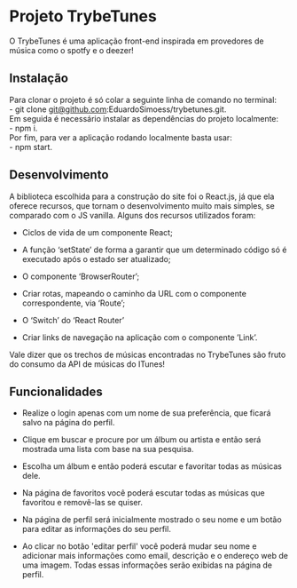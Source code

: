 <h1>Projeto TrybeTunes</h1>

O TrybeTunes é uma aplicação front-end inspirada em provedores de música como o spotfy e o deezer!

<h2>Instalação</h2>

Para clonar o projeto é só colar a seguinte linha de comando no terminal:
<br>
<span>- git clone git@github.com:EduardoSimoess/trybetunes.git.</span>
<br>
Em seguida é necessário instalar as dependências do projeto localmente:
<br>
<span>- npm i.</span>
<br>
Por fim, para ver a aplicação rodando localmente basta usar:
<br>
<span>- npm start.</span>
<br>

<h2>Desenvolvimento</h2>

A biblioteca escolhida para a construção do site foi o React.js, já que ela oferece recursos, que tornam o desenvolvimento muito mais simples, se comparado com o JS vanilla. Alguns dos recursos utilizados foram:

- Ciclos de vida de um componente React;

- A função ‘setState’ de forma a garantir que um determinado código só é executado após o estado ser atualizado;

- O componente ‘BrowserRouter’;

- Criar rotas, mapeando o caminho da URL com o componente correspondente, via ‘Route’;

- O ‘Switch’ do ‘React Router’

- Criar links de navegação na aplicação com o componente ’Link’.

Vale dizer que os trechos de músicas encontradas no TrybeTunes são fruto do consumo da API de músicas do ITunes! 

<h2>Funcionalidades</h2>

- Realize o login apenas com um nome de sua preferência, que ficará salvo na página do perfil.
  
- Clique em buscar e procure por um álbum ou artista e então será mostrada uma lista com base na sua pesquisa.
  
- Escolha um álbum e então poderá escutar e favoritar todas as músicas dele.

- Na página de favoritos você poderá escutar todas as músicas que favoritou e removê-las se quiser.
  
- Na página de perfil será inicialmente mostrado o seu nome e um botão para editar as informações do seu perfil.

- Ao clicar no botão 'editar perfil' você poderá mudar seu nome e adicionar mais informações como email, descrição e o endereço web de uma imagem. Todas essas informações serão exibidas na página de perfil.




